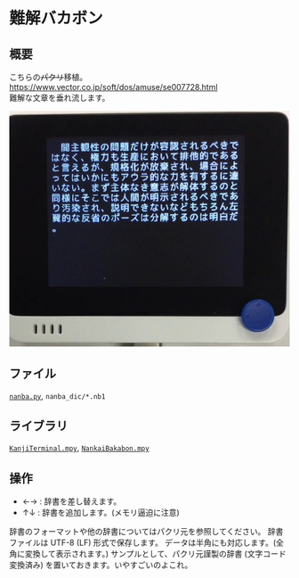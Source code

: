 # 難解バカボン

## 概要
こちらの~~パクリ~~移植。<br/>
https://www.vector.co.jp/soft/dos/amuse/se007728.html <br/>
難解な文章を垂れ流します。

[![YouTube](./NankaiBakabon.jpg)](https://www.youtube.com/watch?v=Tc6WoQRmjMM)

## ファイル
   [`nanba.py`](/CIRCUITPY/nanba.py), `nanba_dic/*.nb1`

## ライブラリ
   [`KanjiTerminal.mpy`](/libsrc/KanjiTerminal.py), [`NankaiBakabon.mpy`](/libsrc/NankaiBakabon.py)

## 操作
- ←→ : 辞書を差し替えます。
- ↑↓ : 辞書を追加します。(メモリ逼迫に注意)

辞書のフォーマットや他の辞書についてはパクリ元を参照してください。
辞書ファイルは UTF-8 (LF) 形式で保存します。
データは半角にも対応します。(全角に変換して表示されます。)
サンプルとして、パクリ元謹製の辞書 (文字コード変換済み) を置いておきます。いやすごいのよこれ。
